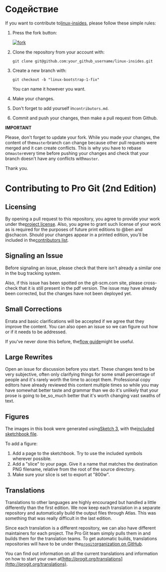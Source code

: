# Содействие

If you want to contribute to[linux-insides](https://github.com/0xAX/linux-insides), please follow these simple rules:

1. Press the fork button:

   [![](https://camo.githubusercontent.com/03f63673b11d94c44dd7d1b4c470c602c5b833a1/687474703a2f2f6f6935382e74696e797069632e636f6d2f6a6a3274726d2e6a7067 "fork")](https://camo.githubusercontent.com/03f63673b11d94c44dd7d1b4c470c602c5b833a1/687474703a2f2f6f6935382e74696e797069632e636f6d2f6a6a3274726d2e6a7067)

2. Clone the repository from your account with:

   ```
   git clone git@github.com:your_github_username/linux-insides.git

   ```

3. Create a new branch with:

   ```
   git checkout -b "linux-bootstrap-1-fix"

   ```

   You can name it however you want.

4. Make your changes.

5. Don't forget to add yourself in`contributors.md`.

6. Commit and push your changes, then make a pull request from Github.

**IMPORTANT**

Please, don't forget to update your fork. While you made your changes, the content of the`master`branch can change because other pull requests were merged and it can create conflicts. This is why you have to rebase on`master`every time before pushing your changes and check that your branch doesn't have any conflicts with`master`.

Thank you.

# Contributing to Pro Git \(2nd Edition\)

## Licensing

By opening a pull request to this repository, you agree to provide your work under the[project license](https://github.com/progit/progit2/blob/master/LICENSE.asc). Also, you agree to grant such license of your work as is required for the purposes of future print editions to @ben and @schacon. Should your changes appear in a printed edition, you'll be included in the[contributors list](https://github.com/progit/progit2/blob/master/book/contributors.asc).

## Signaling an Issue

Before signaling an issue, please check that there isn't already a similar one in the bug tracking system.

Also, if this issue has been spotted on the git-scm.com site, please cross-check that it is still present in the pdf version. The issue may have already been corrected, but the changes have not been deployed yet.

## Small Corrections

Errata and basic clarifications will be accepted if we agree that they improve the content. You can also open an issue so we can figure out how or if it needs to be addressed.

If you've never done this before, the[flow guide](https://guides.github.com/introduction/flow/)might be useful.

## Large Rewrites

Open an issue for discussion before you start. These changes tend to be very subjective, often only clarifying things for some small percentage of people and it's rarely worth the time to accept them. Professional copy editors have already reviewed this content multiple times so while you may have somewhat better taste and grammar than we do it's unlikely that your prose is going to be_so_much better that it's worth changing vast swaths of text.

## Figures

The images in this book were generated using[Sketch 3](http://bohemiancoding.com/sketch/), with the[included sketchbook file](https://github.com/progit/progit2/blob/master/diagram-source/progit.sketch).

To add a figure:

1. Add a page to the sketchbook. Try to use the included symbols wherever possible.
2. Add a "slice" to your page. Give it a name that matches the destination PNG filename, relative from the root of the source directory.
3. Make sure your slice is set to export at "800w".

## Translations

Translations to other languages are highly encouraged but handled a little differently than the first edition. We now keep each translation in a separate repository and automatically build the output files through Atlas. This was something that was really difficult in the last edition.

Since each translation is a different repository, we can also have different maintainers for each project. The Pro Git team simply pulls them in and builds them for the translation teams. To get automatic builds, translations repositories will have to be under the[`progit`organization on GitHub](https://github.com/progit).

You can find out information on all the current translations and information on how to start your own at[http://progit.org/translations](http://progit.org/translations).

